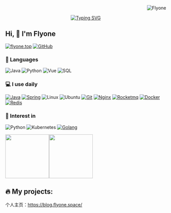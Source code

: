 <p align="right"> <img src="https://komarev.com/ghpvc/?username=wuhobin&label=Profile%20views&color=0e75b6&style=flat" alt="Flyone" /> </p>


<div align="center">
  <a href="https://git.io/typing-svg">
    <img src="https://readme-typing-svg.demolab.com?font=Fira+Code&pause=1000&width=435&separator=%3C&lines=%E4%B8%BE%E5%A4%B4%E8%A7%81%E6%97%A5%EF%BC%81;%E4%B8%8D%E8%A7%81%E9%95%BF%E5%AE%89%EF%BC%81" alt="Typing SVG" />
  </a>
</div>

## Hi, 👋 I'm Flyone

[![flyone.top](https://img.shields.io/badge/-wuhobin.top-00A98F?&logo=About.me&logoColor=FFFFFF)](https://blog.flyone.space/) 
[![GitHub](https://img.shields.io/badge/-GitHub-181717?&logo=GitHub)](https://github.com/flyono)


### 🚀 Languages

![Java](https://img.shields.io/badge/-Java-000?&logo=OpenJDK)
![Python](https://img.shields.io/badge/-Python-000?&logo=python)
![Vue](https://img.shields.io/badge/Vue.js-35495E?logo=vue.js&logoColor=4FC08D)
![SQL](https://img.shields.io/badge/-SQL-000?&logo=sqlite&logoColor=003b57)


### 💻 I use daily

[![Java](https://img.shields.io/badge/-Java-000?&logo=OpenJDK)](https://blog.flyone.space/)
[![Spring](https://img.shields.io/badge/SpringBoot-35495E?logo=Spring&logoColor=4FC08D)](https://blog.flyone.space/)
![Linux](https://img.shields.io/badge/-Linux-000?&logo=Linux&logoColor=3ddc84)
![Ubuntu](https://img.shields.io/badge/-Ubuntu-000?&logo=Ubuntu)
[![Git](https://img.shields.io/badge/-Git-000000?logo=git&logoColor=FF7043)](https://blog.flyone.space/)
[![Nginx](https://img.shields.io/badge/-Nginx-F6C915?logo=nginx&logoColor=029137)](https://blog.flyone.space/)
[![Rocketmq](https://img.shields.io/badge/-Rocketmq-7A1FA2?logo=rocketmq&logoColor=FC8019)](https://blog.flyone.space/)
[![Docker](https://img.shields.io/badge/docker-20232A?logo=docker&logoColor=61DAFB)](https://blog.flyone.space/)
[![Redis](https://img.shields.io/badge/-Redis-F6C915?logo=Redis&logoColor=F16061)](https://blog.flyone.space/)


### 🌱 Interest in

![Python](https://img.shields.io/badge/-Python-000?&logo=python)
![Kubernetes](https://img.shields.io/badge/-Kubernetes-000?&logo=Kubernetes&logoColor=239120)
[![Golang](https://img.shields.io/badge/-Golang-02569B?logo=go&logoColor=00ACC1)](https://blog.flyone.space/)



<span><img src="https://github-readme-stats.vercel.app/api/top-langs/?username=flyono&layout=compact" height="137px" /></span><span><img height="137px" src="https://github-readme-stats.vercel.app/api?username=flyono&hide_title=true&hide_border=true&show_icons=trueline_height=21&text_color=000&icon_color=000&bg_color=0,ea6161,ffc64d,fffc4d,52fa5a&theme=graywhite" /> </span>

🔥 My projects:
-----------------------
个人主页：https://blog.flyone.space/</br>
